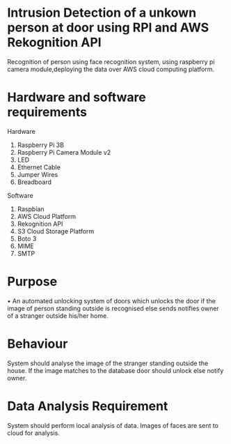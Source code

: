 # Intrusion Detection of a unkown person at door using RPI and AWS Rekognition API

Recognition of person using face recognition system, using raspberry pi camera module,deploying
the data over AWS cloud computing platform.

# Hardware and software requirements

Hardware
1) Raspberry Pi 3B
2) Raspberry Pi Camera Module v2
3) LED
4) Ethernet Cable
5) Jumper Wires
6) Breadboard

Software
1) Raspbian
2) AWS Cloud Platform
3) Rekognition API
4) S3 Cloud Storage Platform
5) Boto 3
6) MIME
7) SMTP

# Purpose
• An automated unlocking system of doors which unlocks the door if the image of person
standing outside is recognised else sends notifies owner of a stranger outside his/her
home.
# Behaviour
System should analyse the image of the stranger standing outside the house. If the image
matches to the database door should unlock else notify owner.
# Data Analysis Requirement
System should perform local analysis of data. Images of faces are sent to cloud for analysis.

